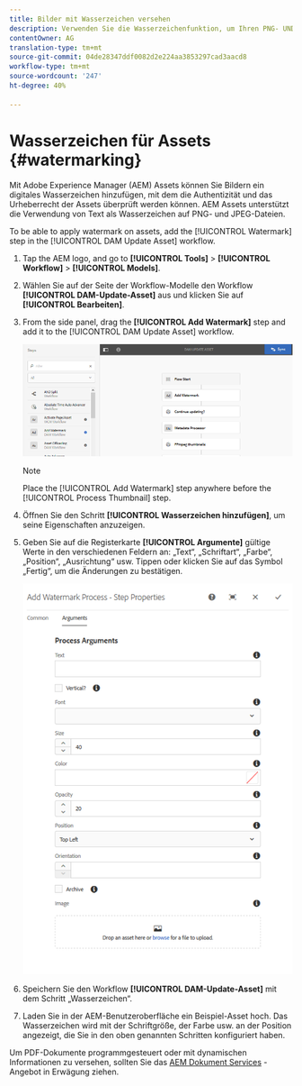 ```yaml
---
title: Bilder mit Wasserzeichen versehen
description: Verwenden Sie die Wasserzeichenfunktion, um Ihren PNG- UND JPEG-Bildern ein digitales Wasserzeichen hinzuzufügen.
contentOwner: AG
translation-type: tm+mt
source-git-commit: 04de28347ddf0082d2e224aa3853297cad3aacd8
workflow-type: tm+mt
source-wordcount: '247'
ht-degree: 40%

---
```



# Wasserzeichen für Assets {#watermarking}

Mit Adobe Experience Manager (AEM) Assets können Sie Bildern ein digitales Wasserzeichen hinzufügen, mit dem die Authentizität und das Urheberrecht der Assets überprüft werden können. AEM Assets unterstützt die Verwendung von Text als Wasserzeichen auf PNG- und JPEG-Dateien.

To be able to apply watermark on assets, add the [!UICONTROL Watermark] step in the [!UICONTROL DAM Update Asset] workflow.

1. Tap the AEM logo, and go to **[!UICONTROL Tools]** > **[!UICONTROL Workflow]** > **[!UICONTROL Models]**.
1. Wählen Sie auf der Seite der Workflow-Modelle den Workflow **[!UICONTROL DAM-Update-Asset]** aus und klicken Sie auf **[!UICONTROL Bearbeiten]**.

1. From the side panel, drag the **[!UICONTROL Add Watermark]** step and add it to the [!UICONTROL DAM Update Asset] workflow.

   ![Ziehen des Schritts „Wasserzeichen hinzufügen“ in den Workflow „DAM-Update-Asset“](assets/add_watermark_step_aem_assets.png)

   >[!NOTE]
   >
   >Place the [!UICONTROL Add Watermark] step anywhere before the [!UICONTROL Process Thumbnail] step.

1. Öffnen Sie den Schritt **[!UICONTROL Wasserzeichen hinzufügen]**, um seine Eigenschaften anzuzeigen.
1. Geben Sie auf die Registerkarte **[!UICONTROL Argumente]** gültige Werte in den verschiedenen Feldern an: „Text“, „Schriftart“, „Farbe“, „Position“, „Ausrichtung“ usw. Tippen oder klicken Sie auf das Symbol „Fertig“, um die Änderungen zu bestätigen.

   ![Bereitstellen der Argumente im Schritt „Wasserzeichen hinzufügen“ in Assets](assets/arguments_add_watermark_aem_assets.png)

1. Speichern Sie den Workflow **[!UICONTROL DAM-Update-Asset]** mit dem Schritt „Wasserzeichen“.
1. Laden Sie in der AEM-Benutzeroberfläche ein Beispiel-Asset hoch. Das Wasserzeichen wird mit der Schriftgröße, der Farbe usw. an der Position angezeigt, die Sie in den oben genannten Schritten konfiguriert haben.

Um PDF-Dokumente programmgesteuert oder mit dynamischen Informationen zu versehen, sollten Sie das [AEM Dokument Services](/help/forms/using/overview-aem-document-services.md) -Angebot in Erwägung ziehen.
